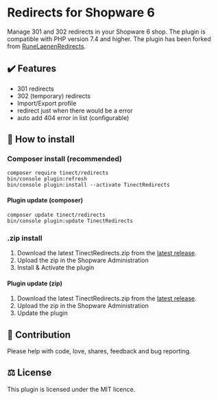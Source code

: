 # Redirects for Shopware 6

Manage 301 and 302 redirects in your Shopware 6 shop.
The plugin is compatible with PHP version 7.4 and higher.
The plugin has been forked from [RuneLaenenRedirects](https://github.com/runelaenen/sw6-redirects).

## ✔️ Features
- 301 redirects
- 302 (temporary) redirects
- Import/Export profile
- redirect just when there would be a error
- auto add 404 error in list (configurable)

## 🚀 How to install
### Composer install (recommended)
```
composer require tinect/redirects
bin/console plugin:refresh
bin/console plugin:install --activate TinectRedirects
```
#### Plugin update (composer)
```
composer update tinect/redirects
bin/console plugin:update TinectRedirects
```

### .zip install
1. Download the latest TinectRedirects.zip from the [latest release](https://github.com/tinect/TinectRedirects/releases/latest).
2. Upload the zip in the Shopware Administration
3. Install & Activate the plugin

#### Plugin update (zip)
1. Download the latest TinectRedirects.zip from the [latest release](https://github.com/tinect/TinectRedirects/releases/latest).
2. Upload the zip in the Shopware Administration
3. Update the plugin


## 👷‍ Contribution
Please help with code, love, shares, feedback and bug reporting.

## ⚖️ License
This plugin is licensed under the MIT licence.

